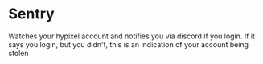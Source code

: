 # Sentry
Watches your hypixel account and notifies you via discord if you login.
If it says you login, but you didn't, this is an indication of your account being stolen
